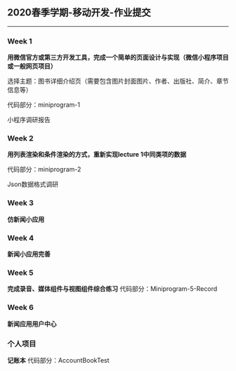 ## 2020春季学期-移动开发-作业提交
----------------------------
### Week 1 

**用微信官方或第三方开发工具，完成一个简单的页面设计与实现（微信小程序项目或一般网页项目）** 

选择主题：图书详细介绍页（需要包含图片封面图片、作者、出版社、简介、章节信息等）

代码部分：miniprogram-1

小程序调研报告

### Week 2

**用列表渲染和条件渲染的方式，重新实现lecture 1中同类项的数据**

代码部分：miniprogram-2

Json数据格式调研

### Week 3
**仿新闻小应用**

### Week 4
**新闻小应用完善**

### Week 5
**完成录音、媒体组件与视图组件综合练习**
代码部分：Miniprogram-5-Record

### Week 6
**新闻应用用户中心**

### 个人项目
**记账本**
代码部分：AccountBookTest
